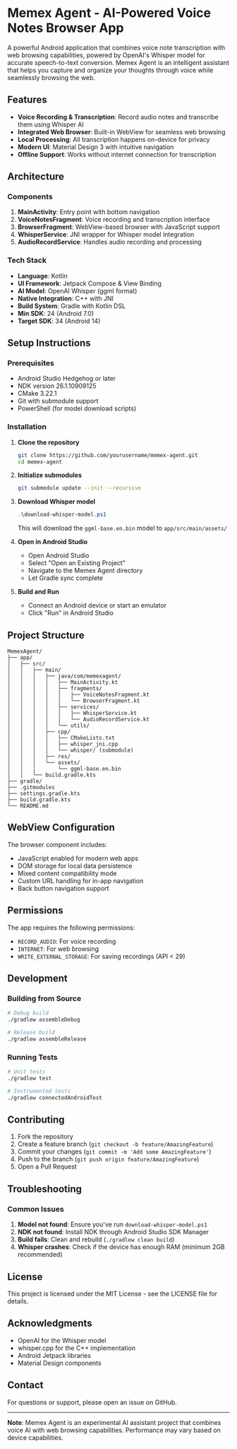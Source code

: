 # Memex Agent - AI-Powered Voice Notes Browser App

A powerful Android application that combines voice note transcription with web browsing capabilities, powered by OpenAI's Whisper model for accurate speech-to-text conversion. Memex Agent is an intelligent assistant that helps you capture and organize your thoughts through voice while seamlessly browsing the web.

## Features

- **Voice Recording & Transcription**: Record audio notes and transcribe them using Whisper AI
- **Integrated Web Browser**: Built-in WebView for seamless web browsing
- **Local Processing**: All transcription happens on-device for privacy
- **Modern UI**: Material Design 3 with intuitive navigation
- **Offline Support**: Works without internet connection for transcription

## Architecture

### Components

1. **MainActivity**: Entry point with bottom navigation
2. **VoiceNotesFragment**: Voice recording and transcription interface
3. **BrowserFragment**: WebView-based browser with JavaScript support
4. **WhisperService**: JNI wrapper for Whisper model integration
5. **AudioRecordService**: Handles audio recording and processing

### Tech Stack

- **Language**: Kotlin
- **UI Framework**: Jetpack Compose & View Binding
- **AI Model**: OpenAI Whisper (ggml format)
- **Native Integration**: C++ with JNI
- **Build System**: Gradle with Kotlin DSL
- **Min SDK**: 24 (Android 7.0)
- **Target SDK**: 34 (Android 14)

## Setup Instructions

### Prerequisites

- Android Studio Hedgehog or later
- NDK version 26.1.10909125
- CMake 3.22.1
- Git with submodule support
- PowerShell (for model download scripts)

### Installation

1. **Clone the repository**
   ```bash
   git clone https://github.com/yourusername/memex-agent.git
   cd memex-agent
   ```

2. **Initialize submodules**
   ```bash
   git submodule update --init --recursive
   ```

3. **Download Whisper model**
   ```powershell
   .\download-whisper-model.ps1
   ```
   This will download the `ggml-base.en.bin` model to `app/src/main/assets/`

4. **Open in Android Studio**
   - Open Android Studio
   - Select "Open an Existing Project"
   - Navigate to the Memex Agent directory
   - Let Gradle sync complete

5. **Build and Run**
   - Connect an Android device or start an emulator
   - Click "Run" in Android Studio

## Project Structure

```
MemexAgent/
├── app/
│   ├── src/
│   │   ├── main/
│   │   │   ├── java/com/memexagent/
│   │   │   │   ├── MainActivity.kt
│   │   │   │   ├── fragments/
│   │   │   │   │   ├── VoiceNotesFragment.kt
│   │   │   │   │   └── BrowserFragment.kt
│   │   │   │   ├── services/
│   │   │   │   │   ├── WhisperService.kt
│   │   │   │   │   └── AudioRecordService.kt
│   │   │   │   └── utils/
│   │   │   ├── cpp/
│   │   │   │   ├── CMakeLists.txt
│   │   │   │   ├── whisper_jni.cpp
│   │   │   │   └── whisper/ (submodule)
│   │   │   ├── res/
│   │   │   └── assets/
│   │   │       └── ggml-base.en.bin
│   │   └── build.gradle.kts
├── gradle/
├── .gitmodules
├── settings.gradle.kts
├── build.gradle.kts
└── README.md
```

## WebView Configuration

The browser component includes:
- JavaScript enabled for modern web apps
- DOM storage for local data persistence
- Mixed content compatibility mode
- Custom URL handling for in-app navigation
- Back button navigation support

## Permissions

The app requires the following permissions:
- `RECORD_AUDIO`: For voice recording
- `INTERNET`: For web browsing
- `WRITE_EXTERNAL_STORAGE`: For saving recordings (API < 29)

## Development

### Building from Source

```bash
# Debug build
./gradlew assembleDebug

# Release build
./gradlew assembleRelease
```

### Running Tests

```bash
# Unit tests
./gradlew test

# Instrumented tests
./gradlew connectedAndroidTest
```

## Contributing

1. Fork the repository
2. Create a feature branch (`git checkout -b feature/AmazingFeature`)
3. Commit your changes (`git commit -m 'Add some AmazingFeature'`)
4. Push to the branch (`git push origin feature/AmazingFeature`)
5. Open a Pull Request

## Troubleshooting

### Common Issues

1. **Model not found**: Ensure you've run `download-whisper-model.ps1`
2. **NDK not found**: Install NDK through Android Studio SDK Manager
3. **Build fails**: Clean and rebuild (`./gradlew clean build`)
4. **Whisper crashes**: Check if the device has enough RAM (minimum 2GB recommended)

## License

This project is licensed under the MIT License - see the LICENSE file for details.

## Acknowledgments

- OpenAI for the Whisper model
- whisper.cpp for the C++ implementation
- Android Jetpack libraries
- Material Design components

## Contact

For questions or support, please open an issue on GitHub.

---

**Note**: Memex Agent is an experimental AI assistant project that combines voice AI with web browsing capabilities. Performance may vary based on device capabilities.
